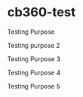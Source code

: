 # cb360-test
Testing Purpose

Testing purpose 2

Testing Purpose 3

Testing Purpose 4

Testing Purpose 5

